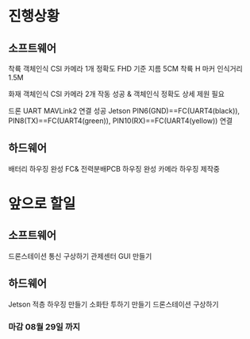 # 진행상황
## 소프트웨어

착륙 객체인식 CSI 카메라 1개 정확도
FHD 기준 지름 5CM 착륙 H 마커 인식거리 1.5M

화재 객체인식 CSI 카메라 2개 작동 성공 & 객체인식 정확도 상세 제원 필요

드론 UART MAVLink2 연결 성공
Jetson PIN6(GND)==FC(UART4(black)), PIN8(TX)==FC(UART4(green)), PIN10(RX)==FC(UART4(yellow)) 연결

## 하드웨어
  
배터리 하우징 완성
FC& 전력분배PCB 하우징 완성
카메라 하우징 제작중

# 앞으로 할일

## 소프트웨어

드론스테이션 통신 구상하기
관제센터 GUI 만들기

## 하드웨어

Jetson 적층 하우징 만들기
소화탄 투하기 만들기
드론스테이션 구상하기

### 마감 08월 29일 까지

